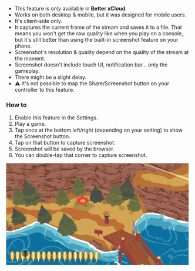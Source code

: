 - This feature is only available in **Better xCloud**.  
- Works on both desktop & mobile, but it was designed for mobile users.
- It's client-side only.
- It captures the current frame of the stream and saves it to a file. That means you won't get the raw quality like when you play on a console, but it's still better than using the built-in screenshot feature on your phone.  
- Screenshot's resolution & quality depend on the quality of the stream at the moment.  
- Screenshot doesn't include touch UI, notification bar... only the gameplay.  
- There might be a slight delay.  
- ⚠️ It's not possible to map the Share/Screenshot button on your controller to this feature.  

### How to
1. Enable this feature in the Settings.
2. Play a game.
3. Tap once at the bottom left/right (depending on your setting) to show the Screenshot button.
4. Tap on that button to capture screenshot.
5. Screenshot will be saved by the browser.
6. You can double-tap that corner to capture screenshot.

![screenshot](images/gifs/taking-screenshot.gif)
